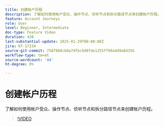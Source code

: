 ```yaml
---
title: 创建帐户历程
description: 了解如何使用帐户受众、操作节点、侦听节点和拆分路径节点来创建帐户历程。
feature: Account Journeys
role: User
level: Beginner, Intermediate
doc-type: Feature Video
duration: 438
last-substantial-update: 2025-01-29T00:00:00Z
jira: KT-17234
source-git-commit: 758f888cb0a7dfbc9d8fde1255ff90a4d9a8d356
workflow-type: tm+mt
source-wordcount: '44'
ht-degree: 0%

---
```



# 创建帐户历程

了解如何使用帐户受众、操作节点、侦听节点和拆分路径节点来创建帐户历程。

>[!VIDEO](https://video.tv.adobe.com/v/3443204/?learn=on&enablevpops)
